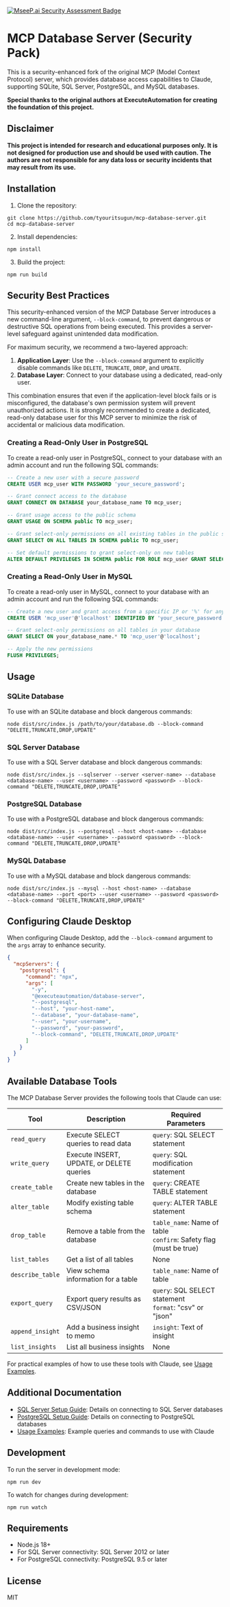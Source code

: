 [![MseeP.ai Security Assessment Badge](https://mseep.net/pr/executeautomation-mcp-database-server-badge.png)](https://mseep.ai/app/executeautomation-mcp-database-server)

# MCP Database Server (Security Pack)

This is a security-enhanced fork of the original MCP (Model Context Protocol) server, which provides database access capabilities to Claude, supporting SQLite, SQL Server, PostgreSQL, and MySQL databases.

**Special thanks to the original authors at ExecuteAutomation for creating the foundation of this project.**

## Disclaimer

**This project is intended for research and educational purposes only. It is not designed for production use and should be used with caution. The authors are not responsible for any data loss or security incidents that may result from its use.**

## Installation

1. Clone the repository:
```
git clone https://github.com/tyouritsugun/mcp-database-server.git
cd mcp-database-server
```

2. Install dependencies:
```
npm install
```

3. Build the project:
```
npm run build
```

## Security Best Practices

This security-enhanced version of the MCP Database Server introduces a new command-line argument, `--block-command`, to prevent dangerous or destructive SQL operations from being executed. This provides a server-level safeguard against unintended data modification.

For maximum security, we recommend a two-layered approach:
1.  **Application Layer**: Use the `--block-command` argument to explicitly disable commands like `DELETE`, `TRUNCATE`, `DROP`, and `UPDATE`.
2.  **Database Layer**: Connect to your database using a dedicated, read-only user.

This combination ensures that even if the application-level block fails or is misconfigured, the database's own permission system will prevent unauthorized actions. It is strongly recommended to create a dedicated, read-only database user for this MCP server to minimize the risk of accidental or malicious data modification.

### Creating a Read-Only User in PostgreSQL

To create a read-only user in PostgreSQL, connect to your database with an admin account and run the following SQL commands:

```sql
-- Create a new user with a secure password
CREATE USER mcp_user WITH PASSWORD 'your_secure_password';

-- Grant connect access to the database
GRANT CONNECT ON DATABASE your_database_name TO mcp_user;

-- Grant usage access to the public schema
GRANT USAGE ON SCHEMA public TO mcp_user;

-- Grant select-only permissions on all existing tables in the public schema
GRANT SELECT ON ALL TABLES IN SCHEMA public TO mcp_user;

-- Set default permissions to grant select-only on new tables
ALTER DEFAULT PRIVILEGES IN SCHEMA public FOR ROLE mcp_user GRANT SELECT ON TABLES TO mcp_user;
```

### Creating a Read-Only User in MySQL

To create a read-only user in MySQL, connect to your database with an admin account and run the following SQL commands:

```sql
-- Create a new user and grant access from a specific IP or '%' for any host
CREATE USER 'mcp_user'@'localhost' IDENTIFIED BY 'your_secure_password';

-- Grant select-only permissions on all tables in your database
GRANT SELECT ON your_database_name.* TO 'mcp_user'@'localhost';

-- Apply the new permissions
FLUSH PRIVILEGES;
```

## Usage

### SQLite Database

To use with an SQLite database and block dangerous commands:

```
node dist/src/index.js /path/to/your/database.db --block-command "DELETE,TRUNCATE,DROP,UPDATE"
```

### SQL Server Database

To use with a SQL Server database and block dangerous commands:

```
node dist/src/index.js --sqlserver --server <server-name> --database <database-name> --user <username> --password <password> --block-command "DELETE,TRUNCATE,DROP,UPDATE"
```

### PostgreSQL Database

To use with a PostgreSQL database and block dangerous commands:

```
node dist/src/index.js --postgresql --host <host-name> --database <database-name> --user <username> --password <password> --block-command "DELETE,TRUNCATE,DROP,UPDATE"
```

### MySQL Database

To use with a MySQL database and block dangerous commands:

```
node dist/src/index.js --mysql --host <host-name> --database <database-name> --port <port> --user <username> --password <password> --block-command "DELETE,TRUNCATE,DROP,UPDATE"
```

## Configuring Claude Desktop

When configuring Claude Desktop, add the `--block-command` argument to the `args` array to enhance security.

```json
{
  "mcpServers": {
    "postgresql": {
      "command": "npx",
      "args": [
        "-y",
        "@executeautomation/database-server",
        "--postgresql",
        "--host", "your-host-name",
        "--database", "your-database-name",
        "--user", "your-username",
        "--password", "your-password",
        "--block-command", "DELETE,TRUNCATE,DROP,UPDATE"
      ]
    }
  }
}
```

## Available Database Tools

The MCP Database Server provides the following tools that Claude can use:

| Tool | Description | Required Parameters |
|------|-------------|---------------------|
| `read_query` | Execute SELECT queries to read data | `query`: SQL SELECT statement |
| `write_query` | Execute INSERT, UPDATE, or DELETE queries | `query`: SQL modification statement |
| `create_table` | Create new tables in the database | `query`: CREATE TABLE statement |
| `alter_table` | Modify existing table schema | `query`: ALTER TABLE statement |
| `drop_table` | Remove a table from the database | `table_name`: Name of table<br>`confirm`: Safety flag (must be true) |
| `list_tables` | Get a list of all tables | None |
| `describe_table` | View schema information for a table | `table_name`: Name of table |
| `export_query` | Export query results as CSV/JSON | `query`: SQL SELECT statement<br>`format`: "csv" or "json" |
| `append_insight` | Add a business insight to memo | `insight`: Text of insight |
| `list_insights` | List all business insights | None |

For practical examples of how to use these tools with Claude, see [Usage Examples](docs/usage-examples.md).

## Additional Documentation

- [SQL Server Setup Guide](docs/sql-server-setup.md): Details on connecting to SQL Server databases
- [PostgreSQL Setup Guide](docs/postgresql-setup.md): Details on connecting to PostgreSQL databases
- [Usage Examples](docs/usage-examples.md): Example queries and commands to use with Claude

## Development

To run the server in development mode:

```
npm run dev
```

To watch for changes during development:

```
npm run watch
```

## Requirements

- Node.js 18+
- For SQL Server connectivity: SQL Server 2012 or later
- For PostgreSQL connectivity: PostgreSQL 9.5 or later

## License

MIT